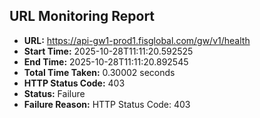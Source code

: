 ## URL Monitoring Report

- **URL:** https://api-gw1-prod1.fisglobal.com/gw/v1/health
- **Start Time:** 2025-10-28T11:11:20.592525
- **End Time:** 2025-10-28T11:11:20.892545
- **Total Time Taken:** 0.30002 seconds
- **HTTP Status Code:** 403
- **Status:** Failure
- **Failure Reason:** HTTP Status Code: 403
